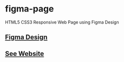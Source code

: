 # figma-page
HTML5 CSS3 Responsive Web Page using Figma Design
## [Figma Design](https://www.figma.com/file/nFLYMBOZ8sBzNolds6IOoT/Responsive%2FComponents-Landing-Page---Construction-Company-(Community)?node-id=47%3A580)

## [See Website](https://noureldeen44.github.io/figma-page/)
